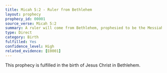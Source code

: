 ```yaml
---
title: Micah 5:2 - Ruler from Bethlehem
layout: prophecy
prophecy_id: 00001
source_verse: Micah 5:2
summary: A ruler will come from Bethlehem, prophesied to be the Messiah.
type: Direct
category: Birth
fulfilled: Yes
confidence_level: High
related_evidence: [E0001]
---
```

This prophecy is fulfilled in the birth of Jesus Christ in Bethlehem.
